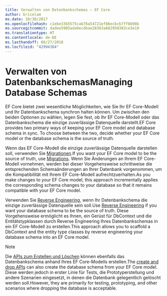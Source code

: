 ```yaml
---
title: Verwalten von Datenbankschemas – EF Core
author: bricelam
ms.date: 10/30/2017
ms.openlocfilehash: c1ebe33b5575cab76a54721ef86ecbcb7ff8b98b
ms.sourcegitcommit: dadee5905ada9ecdbae28363a682950383ce3e10
ms.translationtype: HT
ms.contentlocale: de-DE
ms.lasthandoff: 08/27/2018
ms.locfileid: "42994384"
---
```

# <a name="managing-database-schemas"></a><span data-ttu-id="d574e-102">Verwalten von Datenbankschemas</span><span class="sxs-lookup"><span data-stu-id="d574e-102">Managing Database Schemas</span></span>
<span data-ttu-id="d574e-103">EF Core bietet zwei wesentliche Möglichkeiten, wie Sie Ihr EF Core-Modell und Ihr Datenbankschema synchron halten können. Um zwischen den beiden Optionen zu wählen, legen Sie fest, ob Ihr EF Core-Modell oder das Datenbankschema die einzige zuverlässige Datenquelle darstellt.</span><span class="sxs-lookup"><span data-stu-id="d574e-103">EF Core provides two primary ways of keeping your EF Core model and database schema in sync. To choose between the two, decide whether your EF Core model or the database schema is the source of truth.</span></span>

<span data-ttu-id="d574e-104">Wenn das EF Core-Modell die einzige zuverlässige Datenquelle darstellen soll, verwenden Sie [Migrationen][1].</span><span class="sxs-lookup"><span data-stu-id="d574e-104">If you want your EF Core model to be the source of truth, use [Migrations][1].</span></span> <span data-ttu-id="d574e-105">Wenn Sie Änderungen an Ihrem EF Core-Modell vornehmen, werden bei dieser Vorgehensweise schrittweise die entsprechenden Schemaänderungen an Ihrer Datenbank vorgenommen, um die Kompatibilität mit Ihrem EF Core-Modell aufrechtzuerhalten.</span><span class="sxs-lookup"><span data-stu-id="d574e-105">As you make changes to your EF Core model, this approach incrementally applies the corresponding schema changes to your database so that it remains compatible with your EF Core model.</span></span>

<span data-ttu-id="d574e-106">Verwenden Sie [Reverse Engineering][2], wenn Ihr Datenbankschema die einzige zuverlässige Datenquelle sein soll.</span><span class="sxs-lookup"><span data-stu-id="d574e-106">Use [Reverse Engineering][2] if you want your database schema to be the source of truth.</span></span> <span data-ttu-id="d574e-107">Diese Vorgehensweise ermöglicht es Ihnen, ein Gerüst für DbContext und die Entitätstypklassen durch Reverse Engineering Ihres Datenbankschemas in ein EF Core-Modell zu erstellen.</span><span class="sxs-lookup"><span data-stu-id="d574e-107">This approach allows you to scaffold a DbContext and the entity type classes by reverse engineering your database schema into an EF Core model.</span></span>

> [!NOTE]
> <span data-ttu-id="d574e-108">Die [APIs zum Erstellen und Löschen][3] können ebenfalls das Datenbankschema anhand Ihres EF Core-Modells erstellen.</span><span class="sxs-lookup"><span data-stu-id="d574e-108">The [create and drop APIs][3] can also create the database schema from your EF Core model.</span></span> <span data-ttu-id="d574e-109">Diese werden jedoch in erster Linie für Tests, die Prototyperstellung und andere Szenarien eingesetzt, in denen die Datenbank gelegentlich gelöscht werden soll.</span><span class="sxs-lookup"><span data-stu-id="d574e-109">However, they are primarily for testing, prototyping, and other scenarios where dropping the database is acceptable.</span></span>


  [1]: migrations/index.md
  [2]: scaffolding.md
  [3]: ensure-created.md
